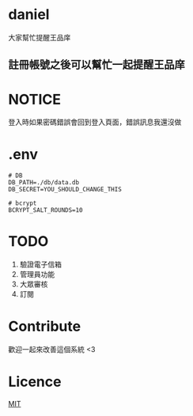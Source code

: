 # daniel
大家幫忙提醒王品庠

註冊帳號之後可以幫忙一起提醒王品庠
---

# NOTICE
登入時如果密碼錯誤會回到登入頁面，錯誤訊息我還沒做

# .env
```
# DB
DB_PATH=./db/data.db
DB_SECRET=YOU_SHOULD_CHANGE_THIS

# bcrypt
BCRYPT_SALT_ROUNDS=10
```

# TODO
1. 驗證電子信箱
2. 管理員功能
3. 大眾審核
4. 訂閱

# Contribute
歡迎一起來改善這個系統 <3

# Licence
[MIT](./LICENCE)
